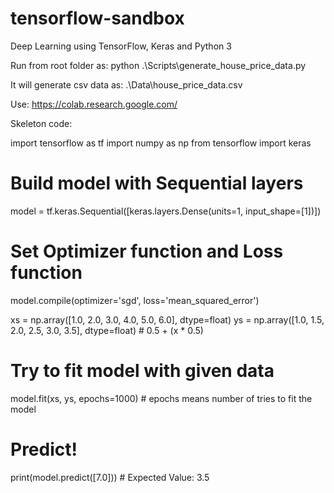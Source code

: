 # tensorflow-sandbox
Deep Learning using TensorFlow, Keras and Python 3 

Run from root folder as:
  python .\Scripts\generate_house_price_data.py

It will generate csv data as:
  .\Data\house_price_data.csv

Use: https://colab.research.google.com/

Skeleton code:

import tensorflow as tf
import numpy as np
from tensorflow import keras

# Build model with Sequential layers
model = tf.keras.Sequential([keras.layers.Dense(units=1, input_shape=[1])])

# Set Optimizer function and Loss function
model.compile(optimizer='sgd', loss='mean_squared_error')

xs = np.array([1.0, 2.0, 3.0, 4.0, 5.0, 6.0], dtype=float)
ys = np.array([1.0, 1.5, 2.0, 2.5, 3.0, 3.5], dtype=float) # 0.5 + (x * 0.5)

# Try to fit model with given data
model.fit(xs, ys, epochs=1000) # epochs means number of tries to fit the model

# Predict!
print(model.predict([7.0])) # Expected Value: 3.5
